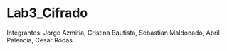 # Lab3_Cifrado
Integrantes:
Jorge Azmitia,
Cristina Bautista,
Sebastian Maldonado,
Abril Palencia,
Cesar Rodas
